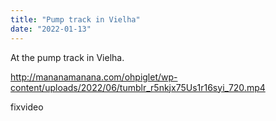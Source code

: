 ```yaml
---
title: "Pump track in Vielha"
date: "2022-01-13"
---
```


At the pump track in Vielha.

http://mananamanana.com/ohpiglet/wp-content/uploads/2022/06/tumblr_r5nkjx75Us1r16syi_720.mp4

fixvideo

